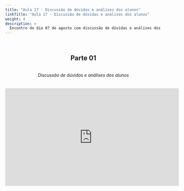 ```yaml
---
title: "Aula 17 - Discussão de dúvidas e análises dos alunos"
linkTitle: "Aula 17 - Discussão de dúvidas e análises dos alunos"
weight: 4
description: >
  Encontro do dia 07 de agosto com discussão de dúvidas e análises dos alunos
---
```


<br>
<div align="center">
<h2>Parte 01</h2>
<br>
<i>Discussão de dúvidas e análises dos alunos</i>
<br><br><br>
<iframe width="560" height="315" src="https://www.youtube.com/embed/OA83O3tBhsY" frameborder="0" allow="accelerometer; autoplay; clipboard-write; encrypted-media; gyroscope; picture-in-picture" allowfullscreen></iframe>
<br><br>

</div>